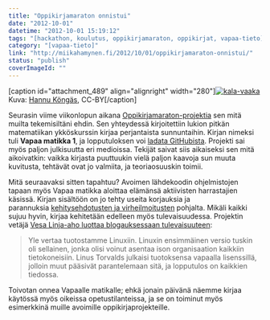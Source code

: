 ```yaml
---
title: "Oppikirjamaraton onnistui"
date: "2012-10-01"
datetime: "2012-10-01 15:19:12"
tags: "[hackathon, koulutus, oppikirjamaraton, oppikirjat, vapaa-tieto]"
category: "[vapaa-tieto]"
link: "http://miikahamynen.fi/2012/10/01/oppikirjamaraton-onnistui/"
status: "publish"
coverImageId: ""
---
```


\[caption id="attachment\_489" align="alignright" width="280"\][![](http://miikahamynen.fi/wp-content/uploads/2012/10/kala-vaaka-400x212.png "kala-vaaka")](http://miikahamynen.fi/wp-content/uploads/2012/10/kala-vaaka.png) Kuva: [Hannu Köngäs](https://github.com/linjaaho/oppikirjamaraton-maa1/tree/master/kuvia/oppikirjamaraton/haukijavaaka), CC-BY\[/caption\]

Seurasin viime viikonlopun aikana [Oppikirjamaraton-projektia](https://www.facebook.com/oppikirjamaraton) sen mitä muilta tekemisiltäni ehdin. Sen yhteydessä kirjoitettiin lukion pitkän matematiikan ykköskurssin kirjaa perjantaista sunnuntaihin. Kirjan nimeksi tuli **Vapaa matikka 1**, ja lopputuloksen voi [ladata GitHubista](https://github.com/linjaaho/oppikirjamaraton-maa1/downloads). Projekti sai myös paljon julkisuutta eri medioissa. Tekijät saivat siis aikaiseksi sen mitä aikoivatkin: vaikka kirjasta puuttuukin vielä paljon kaavoja sun muuta kuvitusta, tehtävät ovat jo valmiita, ja teoriaosuuskin toimii.

Mitä seuraavaksi sitten tapahtuu? Avoimen lähdekoodin ohjelmistojen tapaan myös Vapaa matikka aloittaa elämänsä aktiivisten harrastajien käsissä. Kirjan sisältöön on jo tehty useita korjauksia ja parannuksia [kehitysehdotusten ja virheilmoitusten](https://github.com/linjaaho/oppikirjamaraton-maa1/issues) pohjalta. Mikäli kaikki sujuu hyvin, kirjaa kehitetään edelleen myös tulevaisuudessa. Projektin vetäjä [Vesa Linja-aho luottaa blogauksessaan tulevaisuuteen](http://linja-aho.blogspot.fi/2012/09/tuliko-oppikirja-valmiiksi.html):

> Yle vertaa tuotostamme Linuxiin. Linuxin ensimmäinen versio tuskin oli sellainen, jonka olisi voinut asentaa ison organisaation kaikkiin tietokoneisiin. Linus Torvalds julkaisi tuotoksensa vapaalla lisenssillä, jolloin muut pääsivät parantelemaan sitä, ja lopputulos on kaikkien tiedossa.

Toivotan onnea Vapaalle matikalle; ehkä jonain päivänä näemme kirjaa käytössä myös oikeissa opetustilanteissa, ja se on toiminut myös esimerkkinä muille avoimille oppikirjaprojekteille.
